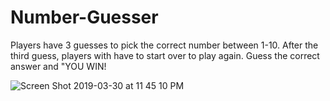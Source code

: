 # Number-Guesser
Players have 3 guesses to pick the correct number between 1-10. 
After the third guess, players with have to start over to play again. 
Guess the correct answer and "YOU WIN!



![Screen Shot 2019-03-30 at 11 45 10 PM](https://user-images.githubusercontent.com/37090867/55284494-e917a300-5345-11e9-93e8-6dc67b976e06.png)
